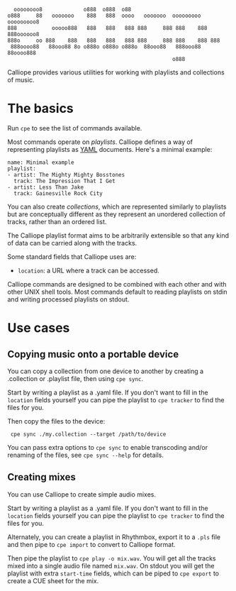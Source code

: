 ```
  oooooooo8             o888  o888  o88
o888     88   ooooooo    888   888  oooo   ooooooo  ooooooooo    ooooooooo8
888           ooooo888   888   888   888 888     888 888    888 888oooooo8
888o     oo 888    888   888   888   888 888     888 888    888 888
 888oooo88   88ooo88 8o o888o o888o o888o  88ooo88   888ooo88     88oooo888
                                                    o888
```

Calliope provides various utilities for working with playlists and
collections of music.

# The basics

Run `cpe` to see the list of commands available.

Most commands operate on *playlists*. Calliope defines a way of representing
playlists as [YAML](http://yaml.org/) documents. Here's a minimal example:

    name: Minimal example
    playlist:
    - artist: The Mighty Mighty Bosstones
      track: The Impression That I Get
    - artist: Less Than Jake
      track: Gainesville Rock City

You can also create *collections*, which are represented similarly to playlists
but are conceptually different as they represent an unordered collection of
tracks, rather than an ordered list.

The Calliope playlist format aims to be arbitrarily extensible so that any kind
of data can be carried along with the tracks.

Some standard fields that Calliope uses are:

  * `location`: a URL where a track can be accessed.

Calliope commands are designed to be combined with each other and with other
UNIX shell tools. Most commands default to reading playlists on stdin and
writing processed playlists on stdout.

# Use cases

## Copying music onto a portable device

You can copy a collection from one device to another by creating a .collection
or .playlist file, then using `cpe sync`.

Start by writing a playlist as a .yaml file. If you don't want to fill in the
`location` fields yourself you can pipe the playlist to `cpe tracker` to find
the files for you.

Then copy the files to the device:

     cpe sync ./my.collection --target /path/to/device

You can pass extra options to `cpe sync` to enable transcoding and/or renaming
of the files, see `cpe sync --help` for details.

## Creating mixes

You can use Calliope to create simple audio mixes.

Start by writing a playlist as a .yaml file. If you don't want to fill in the
`location` fields yourself you can pipe the playlist to `cpe tracker` to find
the files for you.

Alternately, you can create a playlist in Rhythmbox, export it to a `.pls` file
and then pipe to `cpe import` to convert to Calliope format.

Then pipe the playlist to `cpe play -o mix.wav`. You will get all the tracks
mixed into a single audio file named `mix.wav`. On stdout you will get the
playlist with extra `start-time` fields, which can be piped to `cpe export` to
create a CUE sheet for the mix.
